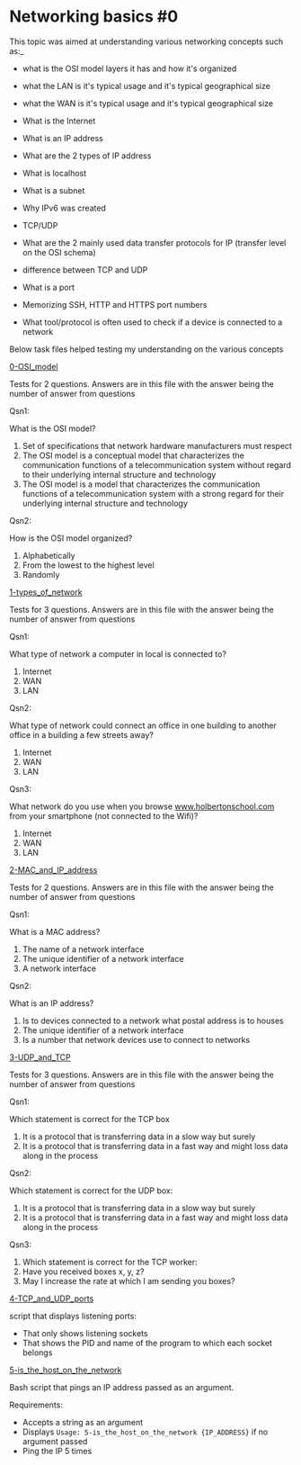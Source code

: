 # Networking basics #0

This topic was aimed at understanding various networking concepts such as:_

* what is the OSI model layers it has and how it's organized
* what the LAN is it's typical usage and it's typical geographical size
* what the WAN is it's typical usage and it's typical geographical size
* What is the Internet
* What is an IP address
* What are the 2 types of IP address
* What is localhost
* What is a subnet
* Why IPv6 was created

* TCP/UDP
* What are the 2 mainly used data transfer protocols for IP (transfer level on the OSI schema)
* difference between TCP and UDP
* What is a port
* Memorizing SSH, HTTP and HTTPS port numbers
* What tool/protocol is often used to check if a device is connected to a network

Below task files helped testing my understanding on the various concepts

[0-OSI_model](../0x07-networking_basics/0-OSI_model)

Tests for 2 questions. Answers are in this file with the answer being the number of answer from questions

Qsn1:

What is the OSI model?

1. Set of specifications that network hardware manufacturers must respect
2. The OSI model is a conceptual model that characterizes the communication functions of a telecommunication system without regard to their underlying internal structure and technology
3. The OSI model is a model that characterizes the communication functions of a telecommunication system with a strong regard for their underlying internal structure and technology

Qsn2:

How is the OSI model organized?

1. Alphabetically
2. From the lowest to the highest level
3. Randomly

[1-types_of_network](../0x07-networking_basics/1-types_of_network)

Tests for 3 questions. Answers are in this file with the answer being the number of answer from questions

Qsn1:

What type of network a computer in local is connected to?

1. Internet
2. WAN
3. LAN

Qsn2:

What type of network could connect an office in one building to another office in a building a few streets away?

1. Internet
2. WAN
3. LAN

Qsn3:

What network do you use when you browse www.holbertonschool.com from your smartphone (not connected to the Wifi)?

1. Internet
2. WAN
3. LAN

[2-MAC_and_IP_address](../0x07-networking_basics/2-MAC_and_IP_address)

Tests for 2 questions. Answers are in this file with the answer being the number of answer from questions

Qsn1:

What is a MAC address?

1. The name of a network interface
2. The unique identifier of a network interface
3. A network interface

Qsn2:

What is an IP address?

1. Is to devices connected to a network what postal address is to houses
2. The unique identifier of a network interface
3. Is a number that network devices use to connect to networks

[3-UDP_and_TCP](../0x07-networking_basics/3-UDP_and_TCP)

Tests for 3 questions. Answers are in this file with the answer being the number of answer from questions

Qsn1:

Which statement is correct for the TCP box

1. It is a protocol that is transferring data in a slow way but surely
2. It is a protocol that is transferring data in a fast way and might loss data along in the process

Qsn2:

Which statement is correct for the UDP box:

1. It is a protocol that is transferring data in a slow way but surely
2. It is a protocol that is transferring data in a fast way and might loss data along in the process

Qsn3:

1. Which statement is correct for the TCP worker:
2. Have you received boxes x, y, z?
3. May I increase the rate at which I am sending you boxes?

[4-TCP_and_UDP_ports](../0x07-networking_basics/4-TCP_and_UDP_ports)

script that displays listening ports:
* That only shows listening sockets
* That shows the PID and name of the program to which each socket belongs

[5-is_the_host_on_the_network](../0x07-networking_basics/5-is_the_host_on_the_network)

Bash script that pings an IP address passed as an argument.

Requirements:
* Accepts a string as an argument
* Displays `Usage: 5-is_the_host_on_the_network {IP_ADDRESS}` if no argument passed
* Ping the IP 5 times
